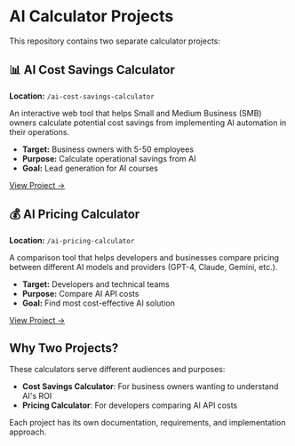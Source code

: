 # AI Calculator Projects

This repository contains two separate calculator projects:

## 📊 AI Cost Savings Calculator
**Location:** `/ai-cost-savings-calculator`

An interactive web tool that helps Small and Medium Business (SMB) owners calculate potential cost savings from implementing AI automation in their operations.

- **Target:** Business owners with 5-50 employees
- **Purpose:** Calculate operational savings from AI
- **Goal:** Lead generation for AI courses

[View Project →](./ai-cost-savings-calculator)

## 💰 AI Pricing Calculator  
**Location:** `/ai-pricing-calculator`

A comparison tool that helps developers and businesses compare pricing between different AI models and providers (GPT-4, Claude, Gemini, etc.).

- **Target:** Developers and technical teams
- **Purpose:** Compare AI API costs
- **Goal:** Find most cost-effective AI solution

[View Project →](./ai-pricing-calculator)

## Why Two Projects?

These calculators serve different audiences and purposes:
- **Cost Savings Calculator**: For business owners wanting to understand AI's ROI
- **Pricing Calculator**: For developers comparing AI API costs

Each project has its own documentation, requirements, and implementation approach.
